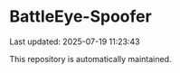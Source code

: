 # BattleEye-Spoofer

Last updated: 2025-07-19 11:23:43

This repository is automatically maintained.
